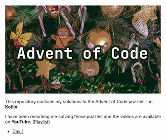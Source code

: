 ![Advent of Code](header.png)

This repository contains my solutions to the Advent of Code puzzles - in **Kotlin**.

I have been recording me solving those puzzles and the videos are available on **YouTube**.
([Playlist](https://www.youtube.com/playlist?list=PLRJ4pSIA9DGs4TApRoTwvAe2R92WjXElv))

* [Day 1](https://www.youtube.com/watch?v=g_awvDAd9f0)
